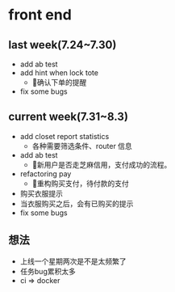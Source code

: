 # front end

## last week(7.24~7.30)

- add ab test
- add hint when lock tote
  - 确认下单的提醒
- fix some bugs

## current week(7.31~8.3)

- add closet report statistics
  - 各种需要筛选条件、router 信息
- add ab test
  - 新用户是否走芝麻信用，支付成功的流程。
- refactoring pay
  - 重构购买支付，待付款的支付
- 购买衣服提示
 - 当衣服购买之后，会有已购买的提示
- fix some bugs

## 想法

- 上线一个星期两次是不是太频繁了
- 任务bug累积太多
- ci => docker
